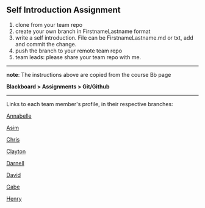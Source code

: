 ## Self Introduction Assignment
1. clone from your team repo
1. create your own branch in FirstnameLastname format
1. write a self introduction. File can be FirstnameLastname.md or txt, add and commit the change.
1. push the branch to your remote team repo
1. team leads: please share your team repo with me.  

---
**note**: The instructions above are copied from the course Bb page

**Blackboard \> Assignments \> Git/Github**

---
Links to each team member's profile, in their respective branches:

[Annabelle](https://github.com/EspressoPlus/self-intro/blob/AnnabelleKesterson/Hello.txt)

[Asim](https://github.com/EspressoPlus/self-intro/blob/)

[Chris](https://github.com/EspressoPlus/self-intro/blob/ChristopherMartus/ChristopherMartus.txt)

[Clayton](https://github.com/EspressoPlus/self-intro/blob/ClaytonKingdon/ClaytonKingdon.md)

[Darnell](https://github.com/EspressoPlus/self-intro/blob/DarnellChristian/DarnellChristian.txt)

[David](https://github.com/EspressoPlus/self-intro/blob/DavidAger/DavidAger.md)

[Gabe](https://github.com/EspressoPlus/self-intro/blob/grwarner-branch/GabeWarner.txt)

[Henry](https://github.com/EspressoPlus/self-intro/blob/HenryMangelsdorf/HenryMangelsdorf.txt)


